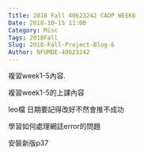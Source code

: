 ```yaml
---
Title: 2018 Fall 40623242 CADP WEEK6
Date: 2018-10-15 11:00
Category: Misc
Tags: 2018Fall
Slug: 2018-Fall-Project-Blog-6
Author: NFUMDE-40623242
---
```


複習week1-5內容.

<!-- PELICAN_END_SUMMARY -->

複習week1-5的上課內容

leo檔 日期要記得改好不然會推不成功

學習如何處理網誌error的問題

安裝新版p37
